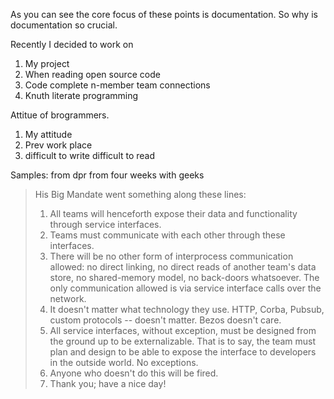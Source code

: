 As you can see the core focus of these points is documentation. So why is documentation so crucial.

Recently I decided to work on 
1. My project
2. When reading open source code
3. Code complete n-member team connections
4. Knuth literate programming

Attitue of brogrammers.
1. My attitude
2. Prev work place
3. difficult to write difficult to read

Samples:
 from dpr
 from four weeks with geeks

 >His Big Mandate went something along these lines:
>  1. All teams will henceforth expose their data and functionality through service interfaces.
>  2. Teams must communicate with each other through these interfaces.
>  3. There will be no other form of interprocess communication allowed:  no direct linking, no direct reads of another team's data store, no shared-memory model, no back-doors whatsoever.  The only communication allowed is via service interface calls over the network.
>  4. It doesn't matter what technology they use.  HTTP, Corba, Pubsub, custom protocols -- doesn't matter.  Bezos doesn't care.
>  5. All service interfaces, without exception, must be designed from the ground up to be externalizable.  That is to say, the team must plan and design to be able to expose the interface to developers in the outside world.  No exceptions.
>  6. Anyone who doesn't do this will be fired.
>  7. Thank you; have a nice day!

